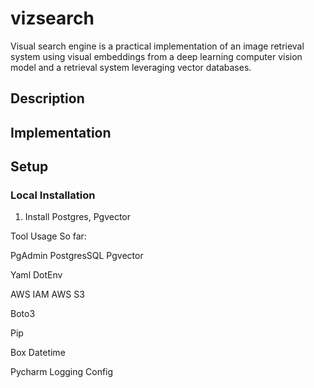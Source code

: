 # vizsearch
Visual search engine is a practical implementation of an image retrieval system using visual embeddings from a deep learning computer vision model and a retrieval system leveraging vector databases.

## Description

## Implementation

## Setup
### Local Installation
1. Install Postgres, Pgvector

Tool Usage So far:

PgAdmin
PostgresSQL
Pgvector

Yaml
DotEnv

AWS IAM
AWS S3

Boto3

Pip

Box
Datetime

Pycharm
Logging
Config
